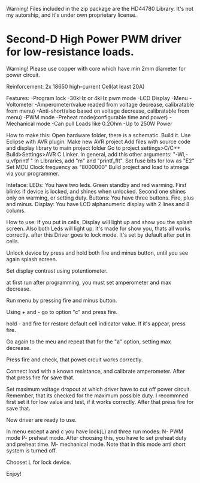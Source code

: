 
Warning! Files included in the zip package are the HD44780 Library. It's not my autorship, and it's under own proprietary license.

# Second-D High Power PWM driver for low-resistance loads.
Warning! Please use copper with core which have min 2mm diameter for power circuit. 

Reinforcement:
2x 18650 high-current Cell(at least 20A)

Features:
-Program lock
-30kHz or 4kHz pwm mode
-LCD Display
-Menu
-Voltometer
-Amperometer(value readed from voltage decrease, calibratable from menu)
-Anti-short(also based on voltage decrease, calibratable from menu)
-PWM mode
-Preheat mode(configurable time and power)
-Mechanical mode
-Can pull Loads like 0.2Ohm
-Up to 250W Power

How to make this:
Open hardware folder, there is a schematic. Build it.
Use Eclipse with AVR plugin.
Make new AVR project
Add files with source code and display library to main project folder
Go to project settings>C/C++ Build>Settings>AVR C Linker.
In general, add this other arguments: "-Wl,-u,vfprintf "
In Libraries, add "m" and "printf_flt".
Set fuse bits for low as "E2"
Set MCU Clock frequency as "8000000"
Build project and load to atmega via your programmer.

Inteface:
LEDs: You have two leds. Green standby and red warming. First blinks if device is locked, and shines when unlocked. Second one shines only on warming, or setting duty.
Buttons: You have three buttons. Fire, plus and minus.
Display: You have LCD alphanumeric display with 2 lines and 8 colums.

How to use:
If you put in cells, Display will light up and show you the splash screen. Also both Leds will light up. It's made for show you, thats all works correctly. after this Driver goes to lock mode. It's set by default after put in cells.

Unlock device by press and hold both fire and minus button, until you see again splash screen.

Set display contrast using potentiometer.

at first run after programming, you must set amperometer and max decrease.

Run menu by pressing fire and minus button. 

Using + and - go to option "c" and press fire.

hold - and fire for restore default cell indicator value. If it's appear, press fire.

Go again to the meu and repeat that for the "a" option, setting max decrease.

Press fire and check, that powet crcuit works correctly.

Connect load with a known resistance, and calibrate amperometer. After that press fire for save that.

Set maximum voltage dropout at which driver have to cut off power circuit. Remember, that its checked for the maximum possible duty. I recommned first set it for low value and test, if it works correctly. After that press fire for save that.

Now driver are ready to use.

In menu except a and c you have lock(L) and three run modes:
N- PWM mode
P- preheat mode. After choosing this, you have to set preheat duty and preheat time.
M- mechanical mode. Note that in this mode anti short system is turned off.

Chooset L for lock device.

Enjoy!



